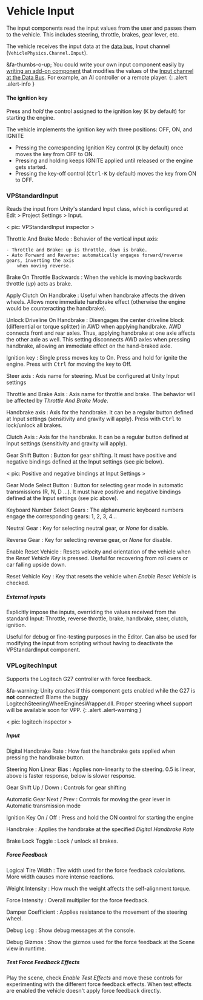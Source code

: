 # Vehicle Input

The input components read the input values from the user and passes them to the vehicle. This
includes steering, throttle, brakes, gear lever, etc.

The vehicle receives the input data at the [data bus](../advanced/databus-reference.md),
Input channel (`VehiclePhysics.Channel.Input`).

&fa-thumbs-o-up; You could write your own input component easily by [writing an add-on component](../advanced/custom-addons.md)
that modifies the values of the [Input channel at the Data Bus](../advanced/databus-reference.md#input-channel).
For example, an AI controller or a remote player.
{: .alert .alert-info }

#### The ignition key

Press and _hold_ the control assigned to the ignition key (<kbd>K</kbd> by default) for starting the
engine.

The vehicle implements the ignition key with three positions: OFF, ON, and IGNITE

- Pressing the corresponding Ignition Key control (<kbd>K</kbd> by default) once moves the key from
	OFF to ON.
- Pressing and holding keeps IGNITE applied until released or the engine gets started.
- Pressing the key-off control (<kbd>Ctrl-K</kbd> by default) moves the key from ON to OFF.

### VPStandardInput

Reads the input from Unity's standard Input class, which is configured at Edit > Project Settings >
Input.

< pic: VPStandardInput inspector >

Throttle And Brake Mode
:	Behavior of the vertical input axis:

	- Throttle and Brake: up is throttle, down is brake.
	- Auto Forward and Reverse: automatically engages forward/reverse gears, inverting the axis
		when moving reverse.

Brake On Throttle Backwards
:	When the vehicle is moving backwards throttle (_up_) acts as brake.

Apply Clutch On Handbrake
:	Useful when handbrake affects the driven wheels. Allows more immediate handbrake effect
	(otherwise the engine would be counteracting the handbrake).

Unlock Driveline On Handbrake
:	Disengages the center driveline block (differential or torque splitter) in AWD when applying
	handbrake. AWD connects front and rear axles. Thus, applying handbrake at one axle
	affects the other axle as well. This setting disconnects AWD axles when pressing handbrake,
	allowing an immediate effect on the hand-braked axle.

Ignition key
:	Single press moves key to On. Press and hold for ignite the engine. Press with <kbd>Ctrl</kbd>
	for  moving the key to Off.

Steer axis
:	Axis name for steering. Must be configured at Unity Input settings

Throttle and Brake Axis
:	Axis name for throttle and brake. The behavior will be affected by _Throttle And Brake Mode_.

Handbrake axis
:	Axis for the handbrake. It can be a regular button defined at Input settings (sensitivity
	and gravity will apply). Press with <kbd>Ctrl</kbd> to lock/unlock all brakes.

Clutch Axis
:	Axis for the handbrake. It can be a regular button defined at Input settings (sensitivity
	and gravity will apply).

Gear Shift Button
:	Button for gear shifting. It must have positive and negative bindings defined at the Input
	settings (see pic below).

< pic: Positive and negative bindings at Input Settings >

Gear Mode Select Button
:	Button for selecting gear mode in automatic transmissions (R, N, D ...). It must have positive
	and negative bindings defined at the Input settings (see pic above).

Keyboard Number Select Gears
:	The alphanumeric keyboard numbers engage the corresponding gears: 1, 2, 3, 4...

Neutral Gear
:	Key for selecting neutral gear, or _None_ for disable.

Reverse Gear
:	Key for selecting reverse gear, or _None_ for disable.

Enable Reset Vehicle
:	Resets velocity and orientation of the vehicle when the _Reset Vehicle Key_ is pressed. Useful
	for recovering from roll overs or car falling upside down.

Reset Vehicle Key
:	Key that resets the vehicle when _Enable Reset Vehicle_ is checked.

##### External inputs

Explicitly impose the inputs, overriding the values received from the standard Input: Throttle,
reverse throttle, brake, handbrake, steer, clutch, ignition.

Useful for debug or fine-testing purposes in the Editor. Can also be used for modifying the input
from scripting without having to deactivate the VPStandardInput component.

### VPLogitechInput

Supports the Logitech G27 controller with force feedback.

&fa-warning; Unity crashes if this component gets enabled while the G27 is **not** connected! Blame
the buggy LogitechSteeringWheelEnginesWrapper.dll. Proper steering wheel support will be available
soon for VPP.
{: .alert .alert-warning }

< pic: logitech inspector >

##### Input

Digital Handbrake Rate
:	How fast the handbrake gets applied when pressing the handbrake button.

Steering Non Linear Bias
:	Applies non-linearity to the steering. 0.5 is linear, above is faster response, below is slower
	response.

Gear Shift Up / Down
:	Controls for gear shifting

Automatic Gear Next / Prev
:	Controls for moving the gear lever in Automatic transmission mode

Ignition Key On / Off
:	Press and hold the ON control for starting the engine

Handbrake
:	Applies the handbrake at the specified _Digital Handbrake Rate_

Brake Lock Toggle
:	Lock / unlock all brakes.

##### Force Feedback

Logical Tire Width
:	Tire width used for the force feedback calculations. More width causes more intense reactions.

Weight Intensity
:	How much the weight affects the self-alignment torque.

Force Intensity
:	Overall multiplier for the force feedback.

Damper Coefficient
:	Applies resistance to the movement of the steering wheel.

Debug Log
:	Show debug messages at the console.

Debug Gizmos
:	Show the gizmos used for the force feedback at the Scene view in runtime.

##### Test Force Feedback Effects

Play the scene, check _Enable Test Effects_ and move these controls for experimenting with the
different force feedback effects. When test effects are enabled the vehicle doesn't apply force
feedback directly.

